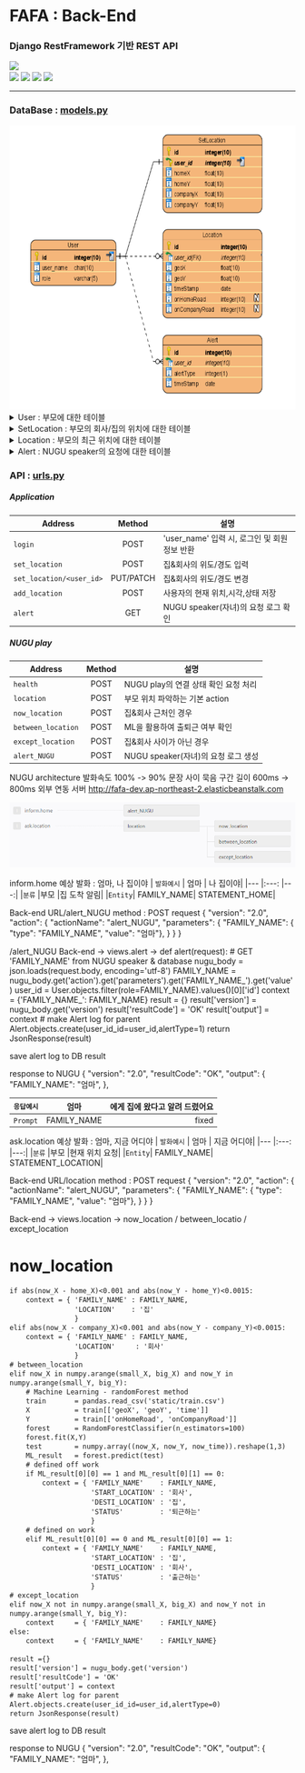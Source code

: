 # FAFA : Back-End
### Django RestFramework 기반 REST API
<div>
<img src="https://img.shields.io/badge/NUGU%20play-2.0-brightgreen?style=flat-square" />
</div>
<div>
<img src="https://img.shields.io/badge/Python-3.6-blue?style=flat-square" />
<img src="https://img.shields.io/badge/Django-2.1.1-blue?style=flat-square" />
<img src="https://img.shields.io/badge/DRF-3.11.0-blue?style=flat-square" />
<img src="https://img.shields.io/badge/SQlite-3.21.0-blue?style=flat-square" />
</div>

- - -

### DataBase : [models.py](https://github.com/HYUcoolguy/FAFA/blob/main/Back-End/FAFA/models.py)
<img src="../document/src/DataModel.png" height="500">

<details>
<summary>User : 부모에 대한 테이블</summary>

| 필드      | 타입  | 역할                          | 예시                   |
|:---:       |:---:   |---                          |---                    |
|`id`       |int    |(PK)사용자 고유 id 값         | 1, 2, 3...             |
|`user_name`|char   |Application 로그인 시 필요한 ID| 'mother', 'father' |
|`role`     |varchar|NUGU에서 전달 받은 Entity(FAMILY_NAME) | '엄마', '아빠'          |
</details>


<details>
<summary>SetLocation : 부모의 회사/집의 위치에 대한 테이블</summary>
    
| 필드      | 타입  | 역할                          | 예시                   |
|:---:        |:---:  |---                          |---                    |
|`id`       |int    |(PK) 고유 id 값        | 1, 2, 3...             |
|`user_id`  |int   |(FK) User 테이블의 id | 1, 2, 3 ... |
|`homeX`     |float|사용자의 집 위도| 36.1234  |
|`homeY`     |float|사용자의 집 경도 | 123.1234      |
|`companyX`     |float|사용자의 회사 위도 | 35.1234    |
|`companyY`   |float|사용자의 회사 경도 | 122.4567     |
</details>

<details>
<summary>Location : 부모의 최근 위치에 대한 테이블</summary>
    
| 필드      | 타입  | 역할                          | 예시                   |
|:---:        |:---:   |---                          |---                    |
|`id`       |int    |(PK) 고유 id 값        | 1, 2, 3...             |
|`user_id`  |int   |(FK) User 테이블의 id | 1, 2, 3 ... |
|`geoX`     |float|사용자의 현재 위도| 36.1234  |
|`geoY`     |float|사용자의 현재 경도 | 123.1234      |
|`timeStamp`     |date|사용자의 데이터를 저장한 시각 |2020-12-02T...    |
|`onHomeRoad`     |int|퇴근길 표시 (ML 사용)| 0, 1    |
|`onCompanyRoad`   |int|출근길 표시 (ML 사용)| 0, 1     |
</details>

<details>
<summary>Alert : NUGU speaker의 요청에 대한 테이블</summary>
    
| 필드      | 타입  | 역할                          | 예시                   |
|:---:        |:---:   |---                          |---                    |
|`id`       |int    |(PK) 고유 id 값        | 1, 2, 3...             |
|`user_id`  |int   |(FK) User 테이블의 id | 1, 2, 3 ... |
|`alertType`     |int|NUGU 스피커의 Intent 분류| 0, 1  |
|`timeStamp`     |date|자녀의 NUGU 스피커 요청을 저장한 시각 |2020-12-02T...    |
</details>



### API : [urls.py](https://github.com/HYUcoolguy/FAFA/blob/main/Back-End/FAFA/urls.py)

##### Application

| Address               | Method  | 설명|
|---                    |:---:    |---                          |
|`login`                |POST     |'user_name' 입력 시, 로그인 및 회원 정보 반환|
|`set_location`         |POST     |집&회사의 위도/경도 입력|
|`set_location/<user_id>` |PUT/PATCH|집&회사의 위도/경도 변경|
|`add_location`         |POST     |사용자의 현재 위치,시각,상태 저장|
|`alert`                |GET      |NUGU speaker(자녀)의 요청 로그 확인|

##### NUGU play

| Address          | Method  | 설명|
|---               |:---:  |---                          |
|`health`          |POST   |NUGU play의 연결 상태 확인 요청 처리 
|`location`        |POST   |부모 위치 파악하는 기본 action|
|`now_location`    |POST   |집&회사 근처인 경우|
|`between_location`|POST   |ML을 활용하여 출퇴근 여부 확인|
|`except_location` |POST   |집&회사 사이가 아닌 경우|
|`alert_NUGU`      |POST   |NUGU speaker(자녀)의 요청 로그 생성|


NUGU architecture
발화속도 100% -> 90%
문장 사이 묵음 구간 길이 600ms -> 800ms
외부 연동 서버
http://fafa-dev.ap-northeast-2.elasticbeanstalk.com

![../document/src/NUGUbuild.png](../document/src/NUGUbuild.png)

inform.home
예상 발화 : 엄마, 나 집이야 
| `발화예시`         | 엄마  | 나 집이야|
|---               |:---:  |---:|
|`분류`  |부모  |집 도착 알림|
|`Entity`| FAMILY_NAME| STATEMENT_HOME|

Back-end URL/alert_NUGU
method : POST
request
{
    "version": "2.0",
    "action": {
        "actionName": "alert_NUGU",
        "parameters": {
            "FAMILY_NAME": 
            { "type": "FAMILY_NAME", "value": "엄마"},
        }
    }
}

/alert_NUGU
Back-end -> views.alert -> 
def alert(request):
    # GET 'FAMILY_NAME' from NUGU speaker & database
    nugu_body   = json.loads(request.body, encoding='utf-8')
    FAMILY_NAME = nugu_body.get('action').get('parameters').get('FAMILY_NAME_').get('value')
    user_id     = User.objects.filter(role=FAMILY_NAME).values()[0]['id']
    context = {'FAMILY_NAME_': FAMILY_NAME}
    result  = {}
    result['version'] = nugu_body.get('version')
    result['resultCode'] = 'OK'
    result['output'] = context
    # make Alert log for parent
    Alert.objects.create(user_id_id=user_id,alertType=1)
    return JsonResponse(result)

save alert log to DB
result
    

response to NUGU
{
    "version": "2.0",
    "resultCode": "OK",
    "output": {
      "FAMILY_NAME": "엄마",
    },



| `응답예시`         | 엄마  | 에게 집에 왔다고 알려 드렸어요|
|---               |:---:  |---:|
|`Prompt`  |FAMILY_NAME  |fixed|







ask.location
예상 발화 : 엄마, 지금 어디야 
| `발화예시`         | 엄마  | 지금 어디야|
|---               |:---:  |---:|
|`분류`  |부모  |현재 위치 요청|
|`Entity`| FAMILY_NAME| STATEMENT_LOCATION|

Back-end URL/location
method : POST
request
{
    "version": "2.0",
    "action": {
        "actionName": "alert_NUGU",
        "parameters": {
            "FAMILY_NAME": 
            { "type": "FAMILY_NAME", "value": "엄마"},
        }
    }
}


Back-end -> views.location ->  now_location / between_locatio / except_location
# now_location
    if abs(now_X - home_X)<0.001 and abs(now_Y - home_Y)<0.0015:
        context = { 'FAMILY_NAME' : FAMILY_NAME,
                    'LOCATION'    : '집'
                    }
    elif abs(now_X - company_X)<0.001 and abs(now_Y - company_Y)<0.0015:
        context = { 'FAMILY_NAME' : FAMILY_NAME,
                    'LOCATION'     : '회사'
                    }
    # between_location
    elif now_X in numpy.arange(small_X, big_X) and now_Y in numpy.arange(small_Y, big_Y):
        # Machine Learning - randomForest method
        train       = pandas.read_csv('static/train.csv')
        X           = train[['geoX', 'geoY', 'time']]
        Y           = train[['onHomeRoad', 'onCompanyRoad']]
        forest      = RandomForestClassifier(n_estimators=100)
        forest.fit(X,Y)
        test        = numpy.array((now_X, now_Y, now_time)).reshape(1,3)
        ML_result   = forest.predict(test)
        # defined off work
        if ML_result[0][0] == 1 and ML_result[0][1] == 0:
            context = { 'FAMILY_NAME'    : FAMILY_NAME,
                        'START_LOCATION' : '회사',
                        'DESTI_LOCATION' : '집',
                        'STATUS'         : '퇴근하는'
                        }
        # defined on work
        elif ML_result[0][0] == 0 and ML_result[0][0] == 1:
            context = { 'FAMILY_NAME'    : FAMILY_NAME,
                        'START_LOCATION' : '집',
                        'DESTI_LOCATION' : '회사',
                        'STATUS'         : '출근하는'
                        }
    # except_location 
    elif now_X not in numpy.arange(small_X, big_X) and now_Y not in numpy.arange(small_Y, big_Y):
        context     = { 'FAMILY_NAME'    : FAMILY_NAME}
    else:
        context     = { 'FAMILY_NAME'    : FAMILY_NAME}

    result ={}
    result['version'] = nugu_body.get('version')
    result['resultCode'] = 'OK'
    result['output'] = context
    # make Alert log for parent
    Alert.objects.create(user_id_id=user_id,alertType=0)
    return JsonResponse(result)


save alert log to DB
result
    
response to NUGU
{
    "version": "2.0",
    "resultCode": "OK",
    "output": {
      "FAMILY_NAME": "엄마",
    },
